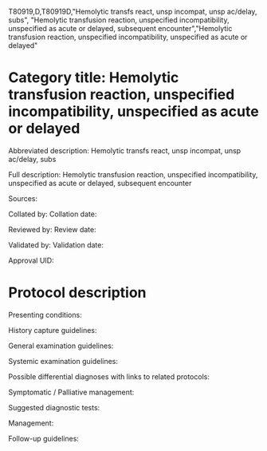 T80919,D,T80919D,"Hemolytic transfs react, unsp incompat, unsp ac/delay, subs", "Hemolytic transfusion reaction, unspecified incompatibility, unspecified as acute or delayed, subsequent encounter","Hemolytic transfusion reaction, unspecified incompatibility, unspecified as acute or delayed"
# Category title: Hemolytic transfusion reaction, unspecified incompatibility, unspecified as acute or delayed

Abbreviated description: Hemolytic transfs react, unsp incompat, unsp ac/delay, subs

Full description: Hemolytic transfusion reaction, unspecified incompatibility, unspecified as acute or delayed, subsequent encounter

Sources:

Collated by:
Collation date:

Reviewed by:
Review date:

Validated by:
Validation date:

Approval UID:

# Protocol description

Presenting conditions:

History capture guidelines:

General examination guidelines:

Systemic examination guidelines:

Possible differential diagnoses with links to related protocols:

Symptomatic / Palliative management:

Suggested diagnostic tests:

Management:

Follow-up guidelines:
